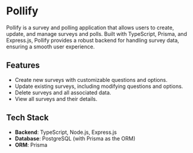# Pollify

Pollify is a survey and polling application that allows users to create, update, and manage surveys and polls. Built with TypeScript, Prisma, and Express.js, Pollify provides a robust backend for handling survey data, ensuring a smooth user experience.

## Features

- Create new surveys with customizable questions and options.
- Update existing surveys, including modifying questions and options.
- Delete surveys and all associated data.
- View all surveys and their details.

## Tech Stack

- **Backend**: TypeScript, Node.js, Express.js
- **Database**: PostgreSQL (with Prisma as the ORM)
- **ORM**: Prisma
